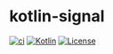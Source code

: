 # kotlin-signal

[![ci](https://github.com/erwin-kok/kotlin-signal/actions/workflows/ci.yaml/badge.svg)](https://github.com/erwin-kok/kotlin-signal/actions/workflows/ci.yaml)
[![Kotlin](https://img.shields.io/badge/kotlin-2.2.0-blue.svg?logo=kotlin)](http://kotlinlang.org)
[![License](https://img.shields.io/github/license/erwin-kok/kotlin-signal.svg)](https://github.com/erwin-kok/kotlin-signal/blob/master/LICENSE)
